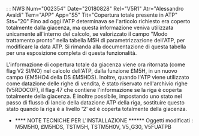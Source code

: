  :  : NWS Num="002354" Date="20180828" Rel="V5R1" Atr="Alessandro Avaldi" Tem="APP" App="S5" Tit="Copertura totale presente in ATP" Sts="20"
Fino ad oggi l'ATP determinava se l'articolo richiesto era coperto totalmente dalla giacenza, ma questa informazione veniva utilizzata unicamente all'interno del calcolo, se valorizzato il campo "Modo trattamento pronto" nella tabella M5H di parametrizzazione dell'ATP, per modificare la data ATP. Si rimanda alla documentazione di questa tabella per una esposizione completa di questa funzionalità.

L'informazione di copertura totale da giacenza viene ora ritornata (come flag V2 SI/NO) nel calcolo
dell'ATP, dalla funzione £M5H, in un nuovo campo (£M5HO4 della DS £M5HDS).
Inoltre, quando l'ATP viene utilizzato come datazione delle righe di vendita, è stato riservato nell'archivio righe (V5RDOC0F), il flag 47 che contiene l'informazione se la riga è coperta totalmente della giacenza.
È inoltre possibile, impostando uno stato nel passo di flusso di lancio della datazione ATP della riga, sostituire questo stato quando la riga è a livello '2' ed è coperta totalmente della giacenza.


- \*\*\*\* NOTE TECNICHE PER L'INSTALLAZIONE \*\*\*\*\*\*
Oggetti modificati : 
M5M5H0, £M5HDS, TSTM5H, TSTM5H0V, V5_G30, V5FUATPB
